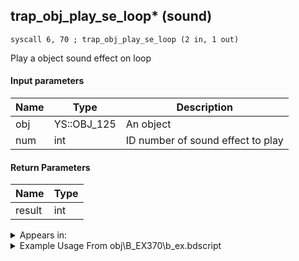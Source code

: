 ## trap_obj_play_se_loop* (sound)

`syscall 6, 70 ; trap_obj_play_se_loop (2 in, 1 out)`

Play a object sound effect on loop

#### Input parameters
| Name | Type | Description
|------|------|------------
| obj   | YS::OBJ_125   | An object
| num   | int   | ID number of sound effect to play


#### Return Parameters
| Name | Type
|------|-----
| result   | int   


<details>
	<summary>Appears in:</summary>
| filename | Entity (obj)
|----------|-------------
| obj\B_EX370\b_ex.bdscript       | ((B) Zexion (Absent Silhouette))          

</details>

<details>
	<summary>Example Usage From obj\B_EX370\b_ex.bdscript</summary>
```
L12374:
 popToSp 4
 popToSp 0
 pushFromFSp 4
 pushImm 391052
 syscall 6, 70 ; trap_obj_play_se_loop (2 in, 1 out)
 popToSpVal 0
 ret
```
</details>

